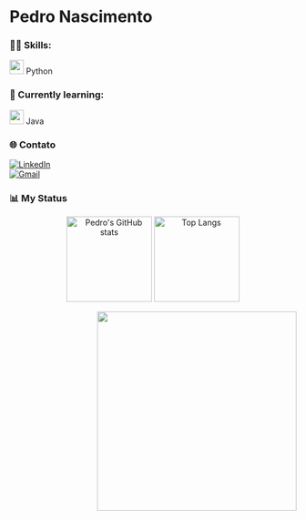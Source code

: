 # Pedro Nascimento

<p align="left">

### 👨‍💻 Skills:
<img src="https://cdn.jsdelivr.net/gh/devicons/devicon/icons/python/python-original.svg" width="25"/> Python

### 📘 Currently learning:
<img src="https://cdn.jsdelivr.net/gh/devicons/devicon/icons/java/java-original.svg" width="25"/> Java

### 🌐 Contato

[![LinkedIn](https://img.shields.io/badge/CONECTE--SE-555555?style=for-the-badge&logo=linkedin&logoColor=white&label=LINKEDIN&labelColor=0077B5)](https://www.linkedin.com/in/pedro-nascimento-silva-7157a137b/)
<br>
[![Gmail](https://img.shields.io/badge/ME_ENVIE_UM_EMAIL-555555?style=for-the-badge&logo=gmail&logoColor=white&label=GMAIL&labelColor=D14836)](mailto:pedrosilva2302@outlook.com)

### 📊 My Status
<p align="center">
  <img height="150" src="https://github-readme-stats.vercel.app/api?username=pedro-nascimento-silva&show_icons=true&theme=radical" alt="Pedro's GitHub stats" />
  <img height="150" src="https://github-readme-stats.vercel.app/api/top-langs/?username=pedro-nascimento-silva&layout=compact&langs_count=6&theme=radical" alt="Top Langs" />
</p>

</p>

<img src="https://sdmntpreastus.oaiusercontent.com/files/00000000-3814-61f9-9e68-52d51af21ec7/raw?se=2025-08-20T21%3A06%3A36Z&sp=r&sv=2024-08-04&sr=b&scid=685e6141-ca9e-5120-835d-05c90a49aef5&skoid=5cab1ff4-c20d-41dc-babb-df0c2cc21dd4&sktid=a48cca56-e6da-484e-a814-9c849652bcb3&skt=2025-08-19T22%3A30%3A40Z&ske=2025-08-20T22%3A30%3A40Z&sks=b&skv=2024-08-04&sig=YIIEOC36GTxnpgRQs5ZViJhL5SCsYkO8S5ZpCAqicIs%3D" align="right" width="350" />
